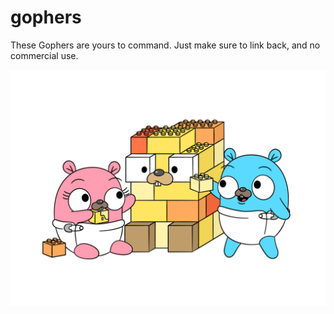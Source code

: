 # gophers
These Gophers are yours to command. Just make sure to link back, and no commercial use.

![preview](https://github.com/alon-abadi/gophers/blob/master/pair/babies.png)
